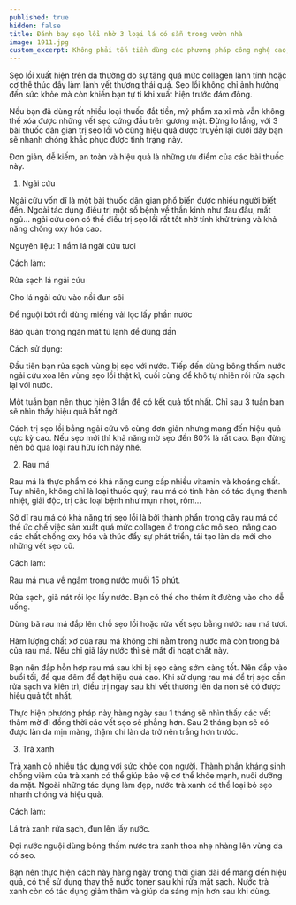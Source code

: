 ```yaml
---
published: true
hidden: false
title: Đánh bay sẹo lồi nhờ 3 loại lá có sẵn trong vườn nhà
image: 1911.jpg
custom_excerpt: Không phải tốn tiền dùng các phương pháp công nghệ cao, mỹ phẩm đắt tiền, 3 bài thuốc dân gian dưới đây sẽ giúp bạn trị sẹo lồi vô cùng hiệu quả.
---
```


Sẹo lồi xuất hiện trên da thường do sự tăng quá mức collagen lành tính hoặc cơ thể thúc đẩy làm lành vết thương thái quá. Sẹo lồi không chỉ ảnh hưởng đến sức khỏe mà còn khiến bạn tự ti khi xuất hiện trước đám đông.

Nếu bạn đã dùng rất nhiều loại thuốc đắt tiền, mỹ phẩm xa xỉ mà vẫn không thể xóa được những vết sẹo cứng đầu trên gương mặt. Đừng lo lắng, với 3 bài thuốc dân gian trị sẹo lồi vô cùng hiệu quả được  truyền lại dưới đây bạn sẽ nhanh chóng khắc phục được tình trạng này.

Đơn giản, dễ kiếm, an toàn và hiệu quả là những ưu điểm của các bài thuốc này.

1. Ngải cứu

Ngải cứu vốn dĩ là một bài thuốc dân gian phổ biến được nhiều người biết đến. Ngoài tác dụng điều trị một số bệnh về thần kinh như đau đầu, mất ngủ… ngải cứu còn có thể điều trị sẹo lồi rất tốt nhờ tính khử trùng và khả năng chống oxy hóa cao.

Nguyên liệu: 1 nắm lá ngải cứu tươi

Cách làm:

Rửa sạch lá ngải cứu

Cho lá ngải cứu vào nồi đun sôi

Để nguội bớt rồi dùng miếng vải lọc lấy phần nước

Bảo quản trong ngăn mát tủ lạnh để dùng dần

Cách sử dụng:

Đầu tiên bạn rửa sạch vùng bị sẹo với nước. Tiếp đến dùng bông thấm nước ngải cứu xoa lên vùng sẹo lồi thật kĩ, cuối cùng để khô tự nhiên rồi rửa sạch lại với nước.

Một tuần bạn nên thực hiện 3 lần để có kết quả tốt nhất. Chỉ sau 3 tuần bạn sẽ nhìn thấy hiệu quả bất ngờ.

Cách trị sẹo lồi bằng ngải cứu vô cùng đơn giản nhưng mang đến hiệu quả cực kỳ cao. Nếu sẹo mới thì khả năng mờ sẹo đến 80% là rất cao. Bạn đừng nên bỏ qua loại rau hữu ích này nhé.

2. Rau má

Rau má là thực phẩm có khả năng cung cấp nhiều vitamin và khoáng chất. Tuy nhiên, không chỉ là loại thuốc quý, rau má có tính hàn có tác dụng thanh nhiệt, giải độc, trị các loại bệnh như mụn nhọt, rôm…

Sở dĩ rau má có khả năng trị sẹo lồi là bởi thành phần trong cây rau má có thể ức chế việc sản xuất quá mức collagen ở trong các mô sẹo, nâng cao các chất chống oxy hóa và thúc đẩy sự phát triển, tái tạo làn da mới cho những vết sẹo cũ.

Cách làm:

Rau má mua về ngâm trong nước muối 15 phút.

Rửa sạch, giã nát rồi lọc lấy nước. Bạn có thể cho thêm ít đường vào cho dễ uống.

Dùng bã rau má đắp lên chỗ sẹo lồi hoặc rửa vết sẹo bằng nước rau má tươi.

Hàm lượng chất xơ của rau má không chỉ nằm trong nước mà còn trong bã của rau má. Nếu chỉ giã lấy nước thì sẽ mất đi hoạt chất này.

Bạn nên đắp hỗn hợp rau má sau khi bị sẹo càng sớm càng tốt. Nên đắp vào buổi tối, để qua đêm để đạt hiệu quả cao. Khi sử dụng rau má để trị sẹo cần rửa sạch và kiên trì, điều trị ngay sau khi vết thương lên da non sẽ có được hiệu quả tốt nhất.

Thực hiện phương pháp này hàng ngày sau 1 tháng sẽ nhìn thấy các vết thâm mờ đi đồng thời các vết sẹo sẽ phẳng hơn. Sau 2 tháng bạn sẽ có được làn da mịn màng, thậm chí làn da trở nên trắng hơn trước.

3. Trà xanh

Trà xanh có nhiều tác dụng với sức khỏe con người. Thành phần kháng sinh chống viêm của trà xanh có thể giúp bảo vệ cơ thể khỏe mạnh, nuôi dưỡng da mặt. Ngoài những tác dụng làm đẹp, nước trà xanh có thể loại bỏ sẹo nhanh chóng và hiệu quả.

Cách làm:

Lá trà xanh rửa sạch, đun lên lấy nước.

Đợi nước nguội dùng bông thấm nước trà xanh thoa nhẹ nhàng lên vùng da có sẹo.

Bạn nên thực hiện cách này hàng ngày trong thời gian dài để mang đến hiệu quả, có thể sử dụng thay thế nước toner sau khi rửa mặt sạch. Nước trà xanh còn có tác dụng giảm thâm và giúp da sáng mịn hơn sau khi dùng.